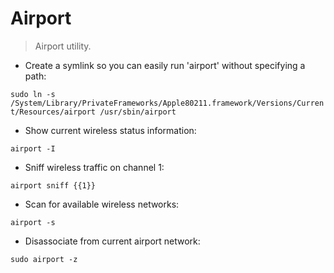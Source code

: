 # Airport

> Airport utility.

- Create a symlink so you can easily run 'airport' without specifying a path:

`sudo ln -s /System/Library/PrivateFrameworks/Apple80211.framework/Versions/Current/Resources/airport /usr/sbin/airport`

- Show current wireless status information:

`airport -I`

- Sniff wireless traffic on channel 1:

`airport sniff {{1}}`

- Scan for available wireless networks:

`airport -s`

- Disassociate from current airport network:

`sudo airport -z`
